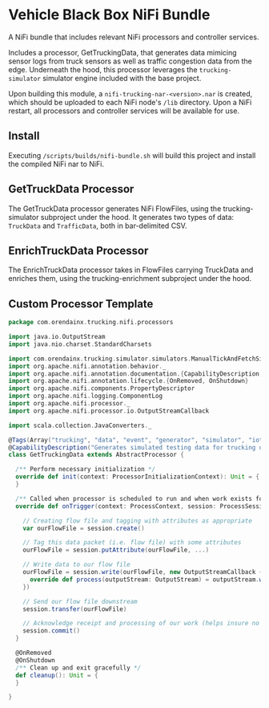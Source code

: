 # Vehicle Black Box NiFi Bundle

A NiFi bundle that includes relevant NiFi processors and controller services.

Includes a processor, GetTruckingData, that generates data mimicing sensor logs from truck sensors as well as traffic congestion data from the edge.  Underneath the hood, this processor leverages the `trucking-simulator` simulator engine included with the base project.

Upon building this module, a `nifi-trucking-nar-<version>.nar` is created, which should be uploaded to each NiFi node's `/lib` directory.  Upon a NiFi restart, all processors and controller services will be available for use.

## Install

Executing `/scripts/builds/nifi-bundle.sh` will build this project and install the compiled NiFi nar to NiFi.

## GetTruckData Processor

The GetTruckData processor generates NiFi FlowFiles, using the trucking-simulator subproject under the hood.  It generates two types of data: `TruckData` and `TrafficData`, both in bar-delimited CSV.

## EnrichTruckData Processor

The EnrichTruckData processor takes in FlowFiles carrying TruckData and enriches them, using the trucking-enrichment subproject under the hood.


## Custom Processor Template
```scala
package com.orendainx.trucking.nifi.processors

import java.io.OutputStream
import java.nio.charset.StandardCharsets

import com.orendainx.trucking.simulator.simulators.ManualTickAndFetchSimulator
import org.apache.nifi.annotation.behavior._
import org.apache.nifi.annotation.documentation.{CapabilityDescription, Tags}
import org.apache.nifi.annotation.lifecycle.{OnRemoved, OnShutdown}
import org.apache.nifi.components.PropertyDescriptor
import org.apache.nifi.logging.ComponentLog
import org.apache.nifi.processor._
import org.apache.nifi.processor.io.OutputStreamCallback

import scala.collection.JavaConverters._

@Tags(Array("trucking", "data", "event", "generator", "simulator", "iot"))
@CapabilityDescription("Generates simulated testing data for trucking use cases")
class GetTruckingData extends AbstractProcessor {

  /** Perform necessary initialization */
  override def init(context: ProcessorInitializationContext): Unit = {
  }

  /** Called when processor is scheduled to run and when work exists for it */
  override def onTrigger(context: ProcessContext, session: ProcessSession): Unit = {

    // Creating flow file and tagging with attributes as appropriate
    var ourFlowFile = session.create()

    // Tag this data packet (i.e. flow file) with some attributes
    ourFlowFile = session.putAttribute(ourFlowFile, ...)

    // Write data to our flow file
    ourFlowFile = session.write(ourFlowFile, new OutputStreamCallback {
      override def process(outputStream: OutputStream) = outputStream.write(...)
    })

    // Send our flow file downstream
    session.transfer(ourFlowFile)

    // Acknowledge receipt and processing of our work (helps insure no data loss)
    session.commit()
  }

  @OnRemoved
  @OnShutdown
  /** Clean up and exit gracefully */
  def cleanup(): Unit = {
  }

}
```